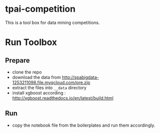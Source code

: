 # tpai-competition
This is a tool box for data mining competitions.

# Run Toolbox
## Prepare 
- clone the repo
- download the data from http://spabigdata-1253211098.file.myqcloud.com/pre.zip
- extract the files into `__data` directory
- install xgboost according : http://xgboost.readthedocs.io/en/latest/build.html

## Run
- copy the notebook file from the boilerplates and run them accordingly.

